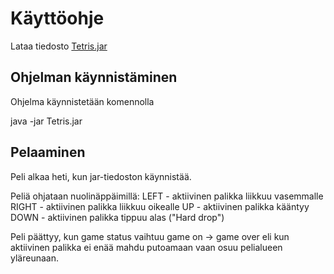 # Käyttöohje

Lataa tiedosto [Tetris.jar](https://github.com/Marcestus/ot-harjoitustyo/releases/tag/viikko6)

## Ohjelman käynnistäminen

Ohjelma käynnistetään komennolla 

java -jar Tetris.jar

## Pelaaminen

Peli alkaa heti, kun jar-tiedoston käynnistää.

Peliä ohjataan nuolinäppäimillä:
LEFT - aktiivinen palikka liikkuu vasemmalle
RIGHT - aktiivinen palikka liikkuu oikealle
UP - aktiivinen palikka kääntyy
DOWN - aktiivinen palikka tippuu alas ("Hard drop")

Peli päättyy, kun game status vaihtuu game on -> game over eli kun aktiivinen palikka ei enää mahdu putoamaan vaan osuu pelialueen yläreunaan.
